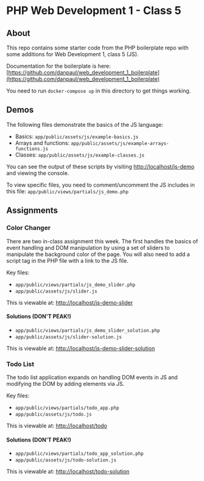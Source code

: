 # PHP Web Development 1 - Class 5

## About

This repo contains some starter code from the PHP boilerplate repo with some additions for Web Development 1, class 5 (JS).

Documentation for the boilerplate is here: [https://github.com/danpaul/web_development_1_boilerplate](https://github.com/danpaul/web_development_1_boilerplate)

You need to run `docker-compose up` in this directory to get things working.

## Demos

The following files demonstrate the basics of the JS language:

- Basics: `app/public/assets/js/example-basics.js`
- Arrays and functions: `app/public/assets/js/example-arrays-functions.js`
- Classes: `app/public/assets/js/example-classes.js`

You can see the output of these scripts by visiting [http://localhost/js-demo](http://localhost/js-demo) and viewing the console.

To view specific files, you need to comment/uncomment the JS includes in this file: `app/public/views/partials/js_demo.php`

## Assignments

### Color Changer

There are two in-class assignment this week. The first handles the basics of event handling and DOM manipulation by using a set of sliders to manipulate the background color of the page. You will also need to add a script tag in the PHP file with a link to the JS file.

Key files:

- `app/public/views/partials/js_demo_slider.php`
- `app/public/assets/js/slider.js`

This is viewable at: [http://localhost/js-demo-slider](http://localhost/js-demo-slider)

#### Solutions (DON'T PEAK!)

- `app/public/views/partials/js_demo_slider_solution.php`
- `app/public/assets/js/slider-solution.js`

This is viewable at: [http://localhost/js-demo-slider-solution](http://localhost/js-demo-slider-solution)

### Todo List

The todo list application expands on handling DOM events in JS and modifying the DOM by adding elements via JS.

Key files:

- `app/public/views/partials/todo_app.php`
- `app/public/assets/js/todo.js`

This is viewable at: [http://localhost/todo](http://localhost/todo)

#### Solutions (DON'T PEAK!)

- `app/public/views/partials/todo_app_solution.php`
- `app/public/assets/js/todo-solution.js`

This is viewable at: [http://localhost/todo-solution](http://localhost/todo-solution)
